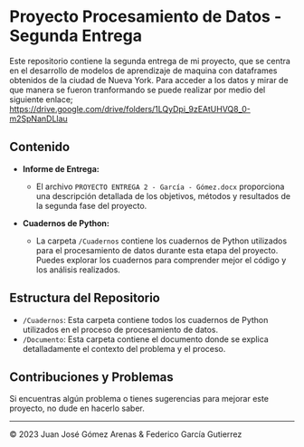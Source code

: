 # Proyecto Procesamiento de Datos - Segunda Entrega

Este repositorio contiene la segunda entrega de mi proyecto, que se centra en el desarrollo de modelos de aprendizaje de maquina con dataframes obtenidos de la ciudad de Nueva York.
Para acceder a los datos y mirar de que manera se fueron tranformando se puede realizar por medio del siguiente enlace; 
https://drive.google.com/drive/folders/1LQyDpi_9zEAtUHVQ8_0-m2SpNanDLlau


## Contenido

- **Informe de Entrega:**
  - El archivo `PROYECTO ENTREGA 2 - García - Gómez.docx` proporciona una descripción detallada de los objetivos, métodos y resultados de la segunda fase del proyecto.

- **Cuadernos de Python:**
  - La carpeta `/Cuadernos` contiene los cuadernos de Python utilizados para el procesamiento de datos durante esta etapa del proyecto. Puedes explorar los cuadernos para comprender mejor el código y los análisis realizados.

## Estructura del Repositorio

- `/Cuadernos`: Esta carpeta contiene todos los cuadernos de Python utilizados en el proceso de procesamiento de datos.
- `/Documento`: Esta carpeta contiene el documento donde se explica detalladamente el contexto del problema y el proceso.

## Contribuciones y Problemas

Si encuentras algún problema o tienes sugerencias para mejorar este proyecto, no dude en hacerlo saber.


---
© 2023 Juan José Gómez Arenas & Federico García Gutierrez
